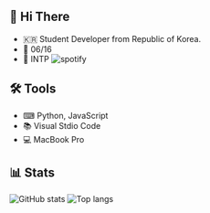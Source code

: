 ## 👋 Hi There
- 🇰🇷 Student Developer from Republic of Korea.
- 🎂 06/16
- 💜 INTP
![spotify](https://spotify-recently-played-readme.vercel.app/api?user=31vjvwx3uba2fo4ynwc5d4amyksq)

## 🛠 Tools
-  ⌨ Python, JavaScript
-  📚 Visual Stdio Code
-  💻 MacBook Pro

## 📊 Stats 
![GitHub stats](https://github-readme-stats.vercel.app/api?username=froggal&count_private=true&show_icons=true&bg_color=111111&hide_border=true&text_color=ffffff)
![Top langs](https://github-readme-stats.vercel.app/api/top-langs/?username=froggal&langs_count=8&show_icons=true&count_private=true&bg_color=111111&hide_border=true&text_color=ffffff)
